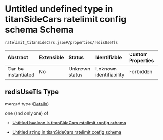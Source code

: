 # Untitled undefined type in titanSideCars ratelimit config schema Schema

```txt
ratelimit_titanSideCars.json#/properties/redisUseTls
```



| Abstract            | Extensible | Status         | Identifiable            | Custom Properties | Additional Properties | Access Restrictions | Defined In                                                                                    |
| :------------------ | :--------- | :------------- | :---------------------- | :---------------- | :-------------------- | :------------------ | :-------------------------------------------------------------------------------------------- |
| Can be instantiated | No         | Unknown status | Unknown identifiability | Forbidden         | Allowed               | none                | [ratelimit\_titanSideCars.json\*](../out/ratelimit_titanSideCars.json "open original schema") |

## redisUseTls Type

merged type ([Details](ratelimit_titansidecars-properties-redisusetls.md))

one (and only one) of

* [Untitled boolean in titanSideCars ratelimit config schema](ratelimit_titansidecars-properties-redisusetls-oneof-0.md "check type definition")

* [Untitled string in titanSideCars ratelimit config schema](ratelimit_titansidecars-properties-redisusetls-oneof-1.md "check type definition")
